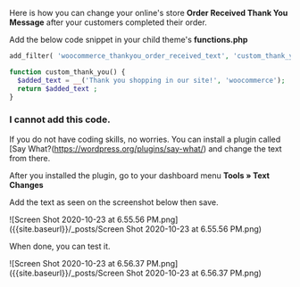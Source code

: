 
Here is how you can change your online's store **Order Received Thank You Message** after your customers completed their order.

Add the below code snippet in your child theme's **functions.php**

<!--more-->

```php
add_filter( 'woocommerce_thankyou_order_received_text', 'custom_thank_you' );

function custom_thank_you() {
  $added_text = __('Thank you shopping in our site!', 'woocommerce');
  return $added_text ;
}
```

### I cannot add this code.

If you do not have coding skills, no worries. You can install a plugin called [Say What?(https://wordpress.org/plugins/say-what/) and change the text from there.

After you installed the plugin, go to your dashboard menu **Tools &raquo; Text Changes**

Add the text as seen on the screenshot below then save.

![Screen Shot 2020-10-23 at 6.55.56 PM.png]({{site.baseurl}}/_posts/Screen Shot 2020-10-23 at 6.55.56 PM.png)


When done, you can test it.

![Screen Shot 2020-10-23 at 6.56.37 PM.png]({{site.baseurl}}/_posts/Screen Shot 2020-10-23 at 6.56.37 PM.png)

